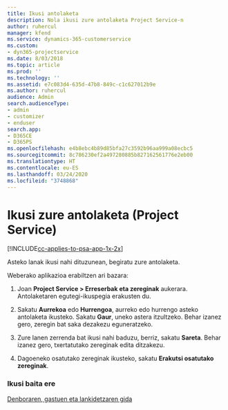 ```yaml
---
title: Ikusi antolaketa
description: Nola ikusi zure antolaketa Project Service-n
author: ruhercul
manager: kfend
ms.service: dynamics-365-customerservice
ms.custom:
- dyn365-projectservice
ms.date: 8/03/2018
ms.topic: article
ms.prod: ''
ms.technology: ''
ms.assetid: e7c083d4-635d-47b8-849c-c1c627012b9e
ms.author: ruhercul
audience: Admin
search.audienceType:
- admin
- customizer
- enduser
search.app:
- D365CE
- D365PS
ms.openlocfilehash: e4b8ebc4b89d85bfa27c3592b96aa999a08ecbc5
ms.sourcegitcommit: 8c786230ef2a497280885b827162561776e2eb00
ms.translationtype: HT
ms.contentlocale: eu-ES
ms.lasthandoff: 03/24/2020
ms.locfileid: "3748868"
---
```

# <a name="view-your-schedule-project-service"></a>Ikusi zure antolaketa (Project Service)

[!INCLUDE[cc-applies-to-psa-app-1x-2x](../includes/cc-applies-to-psa-app-1x-2x.md)]

Asteko lanak ikusi nahi dituzunean, begiratu zure antolaketa.  
  
 Weberako aplikazioa erabiltzen ari bazara:  
  
1.  Joan **Project Service > Erreserbak eta zereginak** aukerara. Antolaketaren egutegi-ikuspegia erakusten du.  
  
2.  Sakatu **Aurrekoa** edo **Hurrengoa**, aurreko edo hurrengo asteko antolaketa ikusteko. Sakatu **Gaur**, uneko astera itzultzeko. Behar izanez gero, zeregin bat saka dezakezu eguneratzeko.  
  
3.  Zure lanen zerrenda bat ikusi nahi baduzu, berriz, sakatu **Sareta**. Behar izanez gero, txertatutako zereginak edita ditzakezu.  
  
4.  Dagoeneko osatutako zereginak ikusteko, sakatu **Erakutsi osatutako zereginak**.  
  
### <a name="see-also"></a>Ikusi baita ere  
 [Denboraren, gastuen eta lankidetzaren gida](../project-service/time-expense-collaboration-guide.md)
